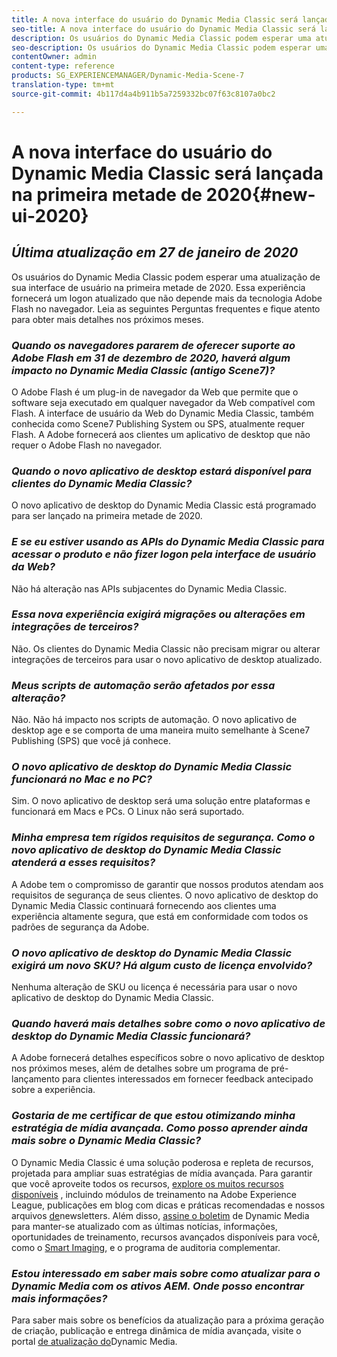 ```yaml
---
title: A nova interface do usuário do Dynamic Media Classic será lançada na primeira metade de 2020
seo-title: A nova interface do usuário do Dynamic Media Classic será lançada na primeira metade de 2020
description: Os usuários do Dynamic Media Classic podem esperar uma atualização de sua interface de usuário na primeira metade de 2020. A experiência fornecerá um logon atualizado com links para recursos valiosos, além disso, essa atualização não dependerá mais da tecnologia Adobe Flash no navegador.
seo-description: Os usuários do Dynamic Media Classic podem esperar uma atualização de sua interface de usuário na primeira metade de 2020. A experiência fornecerá um logon atualizado com links para recursos valiosos, além disso, essa atualização não dependerá mais da tecnologia Adobe Flash no navegador.
contentOwner: admin
content-type: reference
products: SG_EXPERIENCEMANAGER/Dynamic-Media-Scene-7
translation-type: tm+mt
source-git-commit: 4b117d4a4b911b5a7259332bc07f63c8107a0bc2

---
```



# A nova interface do usuário do Dynamic Media Classic será lançada na primeira metade de 2020{#new-ui-2020}

## _Última atualização em 27 de janeiro de 2020_

Os usuários do Dynamic Media Classic podem esperar uma atualização de sua interface de usuário na primeira metade de 2020. Essa experiência fornecerá um logon atualizado que não depende mais da tecnologia Adobe Flash no navegador. Leia as seguintes Perguntas frequentes e fique atento para obter mais detalhes nos próximos meses.

### **_Quando os navegadores pararem de oferecer suporte ao Adobe Flash em 31 de dezembro de 2020, haverá algum impacto no Dynamic Media Classic (antigo Scene7)?_**

O Adobe Flash é um plug-in de navegador da Web que permite que o software seja executado em qualquer navegador da Web compatível com Flash. A interface de usuário da Web do Dynamic Media Classic, também conhecida como Scene7 Publishing System ou SPS, atualmente requer Flash. A Adobe fornecerá aos clientes um aplicativo de desktop que não requer o Adobe Flash no navegador.

### **_Quando o novo aplicativo de desktop estará disponível para clientes do Dynamic Media Classic?_**

O novo aplicativo de desktop do Dynamic Media Classic está programado para ser lançado na primeira metade de 2020.

### **_E se eu estiver usando as APIs do Dynamic Media Classic para acessar o produto e não fizer logon pela interface de usuário da Web?_**

Não há alteração nas APIs subjacentes do Dynamic Media Classic.

### **_Essa nova experiência exigirá migrações ou alterações em integrações de terceiros?_**

Não. Os clientes do Dynamic Media Classic não precisam migrar ou alterar integrações de terceiros para usar o novo aplicativo de desktop atualizado.

### **_Meus scripts de automação serão afetados por essa alteração?_**

Não. Não há impacto nos scripts de automação. O novo aplicativo de desktop age e se comporta de uma maneira muito semelhante à Scene7 Publishing (SPS) que você já conhece.

### **_O novo aplicativo de desktop do Dynamic Media Classic funcionará no Mac e no PC?_**

Sim. O novo aplicativo de desktop será uma solução entre plataformas e funcionará em Macs e PCs. O Linux não será suportado.

### **_Minha empresa tem rígidos requisitos de segurança. Como o novo aplicativo de desktop do Dynamic Media Classic atenderá a esses requisitos?_**

A Adobe tem o compromisso de garantir que nossos produtos atendam aos requisitos de segurança de seus clientes. O novo aplicativo de desktop do Dynamic Media Classic continuará fornecendo aos clientes uma experiência altamente segura, que está em conformidade com todos os padrões de segurança da Adobe.

### **_O novo aplicativo de desktop do Dynamic Media Classic exigirá um novo SKU? Há algum custo de licença envolvido?_**

Nenhuma alteração de SKU ou licença é necessária para usar o novo aplicativo de desktop do Dynamic Media Classic.

### **_Quando haverá mais detalhes sobre como o novo aplicativo de desktop do Dynamic Media Classic funcionará?_**

A Adobe fornecerá detalhes específicos sobre o novo aplicativo de desktop nos próximos meses, além de detalhes sobre um programa de pré-lançamento para clientes interessados em fornecer feedback antecipado sobre a experiência.

### **_Gostaria de me certificar de que estou otimizando minha estratégia de mídia avançada. Como posso aprender ainda mais sobre o Dynamic Media Classic?_**

O Dynamic Media Classic é uma solução poderosa e repleta de recursos, projetada para ampliar suas estratégias de mídia avançada. Para garantir que você aproveite todos os recursos, [explore os muitos recursos disponíveis](https://guided.adobe.com/?launch=AEM-5a#recommended/solutions/experience-manager) , incluindo módulos de treinamento na Adobe Experience League, publicações em blog com dicas e práticas recomendadas e nossos arquivos [de](dynamic-media-newsletter.md)newsletters. Além disso, [assine o boletim](https://www.adobe.com/subscription/dynamic-media-newsletter.html) de Dynamic Media para manter-se atualizado com as últimas notícias, informações, oportunidades de treinamento, recursos avançados disponíveis para você, como o [Smart Imaging](https://helpx.adobe.com/experience-manager/6-3/assets/using/imaging-faq.html), e o programa de auditoria complementar.

### **_Estou interessado em saber mais sobre como atualizar para o Dynamic Media com os ativos AEM. Onde posso encontrar mais informações?_**

Para saber mais sobre os benefícios da atualização para a próxima geração de criação, publicação e entrega dinâmica de mídia avançada, visite o portal [de atualização do](http://exploreadobe.com/dynamic-media-upgrade/)Dynamic Media.

